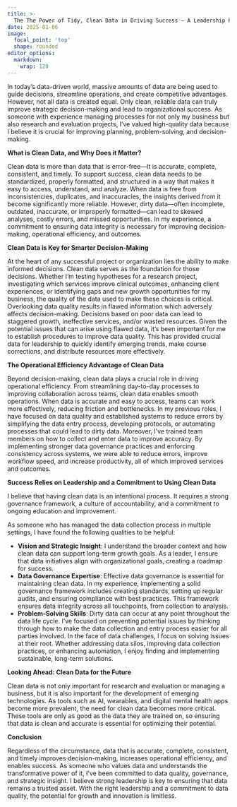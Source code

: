 ```yaml
---
title: >-
  The The Power of Tidy, Clean Data in Driving Success – A Leadership Perspective
date: 2025-01-06
image:
  focal_point: 'top'
  shape: rounded
editor_options: 
  markdown: 
    wrap: 120
---
```




<!--more-->

In today’s data-driven world, massive amounts of data are being used to guide decisions, 
streamline operations, and create competitive advantages. However, not all data is created equal. 
Only clean, reliable data can truly improve strategic decision-making and lead to organizational success. 
As someone with experience managing processes for not only my business but also research and evaluation projects, 
I’ve valued high-quality data because I believe it is crucial for improving planning, problem-solving, and decision-making. 

**What is Clean Data, and Why Does it Matter?**

Clean data is more than data that is error-free—It is accurate, complete, consistent, and timely. 
To support success, clean data needs to be standardized, properly formatted, and structured 
in a way that makes it easy to access, understand, and analyze. When data is free from inconsistencies, 
duplicates, and inaccuracies, the insights derived from it become significantly more reliable. 
However, dirty data—often incomplete, outdated, inaccurate, or improperly formatted—can lead to skewed analyses, 
costly errors, and missed opportunities. In my experience, a commitment to ensuring data integrity is necessary 
for improving decision-making, operational efficiency, and outcomes.

**Clean Data is Key for Smarter Decision-Making**

At the heart of any successful project or organization lies the ability to make informed decisions. 
Clean data serves as the foundation for those decisions. Whether I’m testing hypotheses for a research project, 
investigating which services improve clinical outcomes, enhancing client experiences, or identifying gaps and new 
growth opportunities for my business, the quality of the data used to make these choices is critical. 
Overlooking data quality results in flawed information which adversely affects decision-making. 
Decisions based on poor data can lead to staggered growth, ineffective services, and/or wasted resources. 
Given the potential issues that can arise using flawed data, it’s been important for me to establish procedures 
to improve data quality. This has provided crucial data for leadership to quickly identify emerging trends, 
make course corrections, and distribute resources more effectively. 

**The Operational Efficiency Advantage of Clean Data**

Beyond decision-making, clean data plays a crucial role in driving operational efficiency. 
From streamlining day-to-day processes to improving collaboration across teams, clean data enables  smooth operations. 
When data is accurate and easy to access, teams can work more effectively, reducing friction and bottlenecks. 
In my previous roles, I have focused on data quality and established systems to reduce errors by simplifying the 
data entry process, developing protocols, or automating processes that could lead to dirty data. 
Moreover, I’ve trained team members on how to collect and enter data to improve accuracy. 
By implementing stronger data governance practices and enforcing consistency across systems, 
we were able to reduce errors, improve workflow speed, and increase productivity, all of which improved services and outcomes.

**Success Relies on Leadership and a Commitment to Using Clean Data**

I believe that having clean data is an intentional process. It requires a strong governance framework, 
a culture of accountability, and a commitment to ongoing education and improvement. 

As someone who has managed the data collection process in multiple settings, 
I have found the following qualities to be helpful:

- **Vision and Strategic Insight**: I understand the broader context and how clean data can support long-term growth goals. As a leader, I ensure that data initiatives align with organizational goals, creating a roadmap for success.
- **Data Governance Expertise**: Effective data governance is essential for maintaining clean data. In my experience, implementing a solid governance framework includes creating standards, setting up regular audits, and ensuring compliance with best practices. This framework ensures data integrity across all touchpoints, from collection to analysis.
- **Problem-Solving Skills**: Dirty data can occur at any point throughout the data life cycle. I’ve focused on preventing potential issues by thinking through how to make the data collection and entry process easier for all parties involved. In the face of data challenges, I focus on solving issues at their root. Whether addressing data silos, improving data collection practices, or enhancing automation, I enjoy finding and implementing sustainable, long-term solutions.

**Looking Ahead: Clean Data for the Future**

Clean data is not only important for research and evaluation or managing a business, 
but it is also important for the development of emerging technologies. 
As tools such as AI, wearables, and digital mental health apps become more prevalent, 
the need for clean data becomes more critical. These tools are only as good as the data they are trained on, 
so ensuring that data is clean and accurate is essential for optimizing their potential.

**Conclusion**

Regardless of the circumstance, data that is accurate, complete, consistent, and 
timely improves decision-making, increases operational efficiency, and enables success. 
As someone who values data and understands the transformative power of it, 
I’ve been committed to data quality, governance, and strategic insight. I believe strong leadership is
key to ensuring that data remains a trusted asset. With the right leadership and a commitment to data quality, 
the potential for growth and innovation is limitless.


